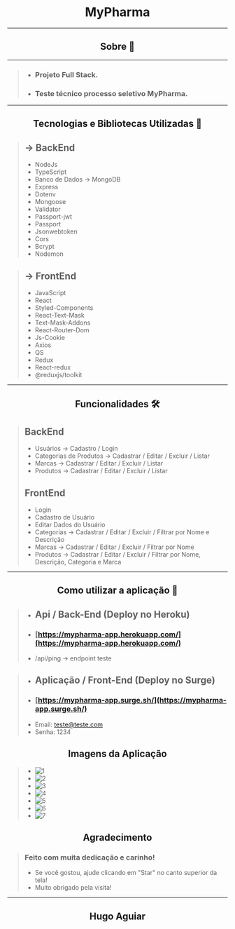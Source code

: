 <h1 align="center"> MyPharma </h1>

---
<h2 align="center">Sobre 📖</h2>

---
> - ### Projeto Full Stack.
> - ### Teste técnico processo seletivo MyPharma.
---
<h2 align="center">Tecnologias e Bibliotecas Utilizadas 📱</h2>

> ## -> BackEnd
> - NodeJs
> - TypeScript
> - Banco de Dados -> MongoDB
> - Express
> - Dotenv
> - Mongoose
> - Validator
> - Passport-jwt
> - Passport
> - Jsonwebtoken
> - Cors
> - Bcrypt
> - Nodemon

> ## -> FrontEnd
> - JavaScript
> - React
> - Styled-Components
> - React-Text-Mask
> - Text-Mask-Addons
> - React-Router-Dom
> - Js-Cookie
> - Axios 
> - QS
> - Redux
> - React-redux
> - @reduxjs/toolkit

---

<h2 align="center">Funcionalidades 🛠️</h2>

> ## BackEnd
> - Usuários -> Cadastro / Login
> - Categorias de Produtos -> Cadastrar / Editar / Excluir / Listar
> - Marcas -> Cadastrar / Editar / Excluir / Listar
> - Produtos -> Cadastrar / Editar / Excluir / Listar
> ## FrontEnd
> - Login
> - Cadastro de Usuário
> - Editar Dados do Usuário
> - Categorias -> Cadastrar / Editar / Excluir / Filtrar por Nome e Descrição
> - Marcas -> Cadastrar / Editar / Excluir / Filtrar por Nome
> - Produtos -> Cadastrar / Editar / Excluir / Filtrar por Nome, Descrição, Categoria e Marca

---

<h2 align="center">Como utilizar a aplicação 🤔</h2>

> - ## Api / Back-End (Deploy no Heroku)
> - ### [https://mypharma-app.herokuapp.com/](https://mypharma-app.herokuapp.com/)
> - /api/ping -> endpoint teste

> - ## Aplicação / Front-End (Deploy no Surge)
> - ### [https://mypharma-app.surge.sh/](https://mypharma-app.surge.sh/)
> - Email: teste@teste.com
> - Senha: 1234

<h2 align="center">Imagens da Aplicação</h2>

> - ![1](https://user-images.githubusercontent.com/86810734/159057849-3cee25bd-ba00-4470-92af-6c49f137a8d6.png)
> - ![2](https://user-images.githubusercontent.com/86810734/159057865-08742c8b-4485-4d9a-a109-17462b60f4f4.png)
> - ![3](https://user-images.githubusercontent.com/86810734/159057873-1ddd4650-5306-493e-8fce-42c36b1a360b.png)
> - ![4](https://user-images.githubusercontent.com/86810734/159057886-d9092494-d210-4f28-b63a-e4e929b9332c.png)
> - ![5](https://user-images.githubusercontent.com/86810734/159057898-74d1dcb6-175e-455a-a8b4-158bad639e81.png)
> - ![6](https://user-images.githubusercontent.com/86810734/159057913-e52d88a4-8333-4b52-92da-e5ba5fccac01.png)
> - ![7](https://user-images.githubusercontent.com/86810734/159057924-a47740e0-a6c3-4ee2-a80b-d0a0c29f6faf.png)


<h2 align="center">Agradecimento</h2>

> ### Feito com muita dedicação e carinho!
> - Se você gostou, ajude clicando em "Star" no canto superior da tela!
> - Muito obrigado pela visita! 
---
<h2 align="center">Hugo Aguiar</h2>
